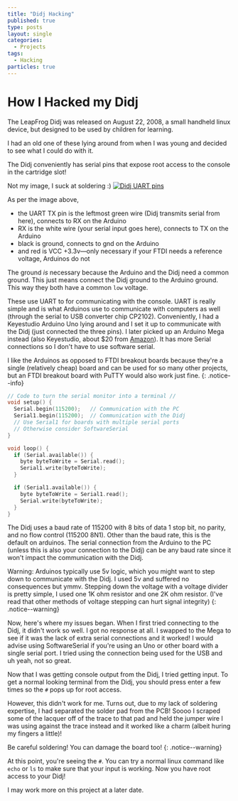 ```yaml
---
title: "Didj Hacking"
published: true
type: posts
layout: single
categories:
  - Projects
tags:
  - Hacking
particles: true
---
```


# How I Hacked my Didj

The LeapFrog Didj was released on August 22, 2008, a small handheld linux device, but designed to be used by children for learning.

I had an old one of these lying around from when I was young and decided to see what I could do with it.

The Didj conveniently has serial pins that expose root access to the console in the cartridge slot!

Not my image, I suck at soldering :)
[![Didj UART pins](https://elinux.org/images/thumb/b/b8/Didj-uart.jpg/750px-Didj-uart.jpg)](https://elinux.org/LeapFrog_Pollux_Platform:_Hardwire_Serial_Connection)

As per the image above, 
 - the UART TX pin is the leftmost green wire (Didj transmits serial from here), connects to RX on the Arduino
 - RX is the white wire (your serial input goes here), connects to TX on the Arduino
 - black is ground, connects to gnd on the Arduino
 - and red is VCC +3.3v—only necessary if your FTDI needs a reference voltage, Arduinos do not
 
The ground *is* necessary because the Arduino and the Didj need a common ground. This just means connect the Didj ground to the Arduino ground. This way they both have a common `low` voltage.

These use UART to for communicating with the console. UART is really simple and is what Arduinos use to communicate with computers as well (through the serial to USB converter chip CP2102). Conveniently, I had a Keyestudio Arduino Uno lying around and I set it up to communicate with the Didj (just connected the three pins). I later picked up an Arduino Mega instead (also Keyestudio, about $20 from [Amazon](https://www.amazon.com/KEYESTUDIO-Arduino-Type-C-Powerful-Contoller/dp/B08V4RCRS2/ref=sr_1_5?refinements=p_36%3A-2600&rnid=386442011&sr=8-5)). It has more Serial connections so I don't have to use software serial.

I like the Arduinos as opposed to FTDI breakout boards because they're a single (relatively cheap) board and can be used for so many other projects, but an FTDI breakout board with PuTTY would also work just fine.
{: .notice--info}

```cpp
// Code to turn the serial monitor into a terminal //
void setup() {
  Serial.begin(115200);   // Communication with the PC
  Serial1.begin(115200);  // Communication with the Didj 
  // Use Serial1 for boards with multiple serial ports
  // Otherwise consider SoftwareSerial
}

void loop() {
  if (Serial.available()) {
    byte byteToWrite = Serial.read();
    Serial1.write(byteToWrite);
  }

  if (Serial1.available()) {
    byte byteToWrite = Serial1.read();
    Serial.write(byteToWrite);
  }
}
```

The Didj uses a baud rate of 115200 with 8 bits of data 1 stop bit, no parity, and no flow control (115200 8N1). Other than the baud rate, this is the default on arduinos. The serial connection from the Arduino to the PC (unless this is also your connection to the Didj) can be any baud rate since it won't impact the communication with the Didj.

Warning: Arduinos typically use 5v logic, which you might want to step down to communicate with the Didj. I used 5v and suffered no consequences but ymmv. Stepping down the voltage with a voltage divider is pretty simple, I used one 1K ohm resistor and one 2K ohm resistor. (I've read that other methods of voltage stepping can hurt signal integrity)
{: .notice--warning}

Now, here's where my issues began. When I first tried connecting to the Didj, it didn't work so well. I got no response at all. I swapped to the Mega to see if it was the lack of extra serial connections and it worked! I would advise using SoftwareSerial if you're using an Uno or other board with a single serial port. I tried using the connection being used for the USB and uh yeah, not so great.

Now that I was getting console output from the Didj, I tried getting input. To get a normal looking terminal from the Didj, you should press enter a few times so the `#` pops up for root access. 

However, this didn't work for me. Turns out, due to my lack of soldering expertise, I had separated the solder pad from the PCB! Soooo I scraped some of the lacquer off of the trace to that pad and held the jumper wire I was using against the trace instead and it worked like a charm (albeit huring my fingers a little)! 

Be careful soldering! You can damage the board too!
{: .notice--warning}

At this point, you're seeing the `#`. You can try a normal linux command like `echo` or `ls` to make sure that your input is working. Now you have root access to your Didj!

I may work more on this project at a later date.